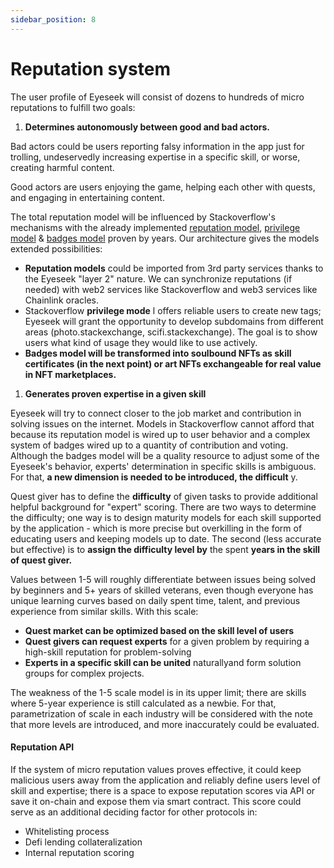 ```yaml
---
sidebar_position: 8
---
```


# Reputation system

The user profile of Eyeseek will consist of dozens to hundreds of micro reputations to fulfill two goals:

1. **Determines autonomously between good and bad actors.**

Bad actors could be users reporting falsy information in the app just for trolling, undeservedly increasing expertise in a specific skill, or worse, creating harmful content.

Good actors are users enjoying the game, helping each other with quests, and engaging in entertaining content.

The total reputation model will be influenced by Stackoverflow's mechanisms with the already implemented [reputation model](https://stackoverflow.com/help/whats-reputation), [privilege model](https://stackoverflow.com/help/privileges) & [badges model](https://stackoverflow.com/help/badges) proven by years. Our architecture gives the models extended possibilities:

- **Reputation models** could be imported from 3rd party services thanks to the Eyeseek "layer 2" nature. We can synchronize reputations (if needed) with web2 services like Stackoverflow and web3 services like Chainlink oracles.
- Stackoverflow **privilege mode** l offers reliable users to create new tags; Eyeseek will grant the opportunity to develop subdomains from different areas (photo.stackexchange, scifi.stackexchange). The goal is to show users what kind of usage they would like to use actively.
- **Badges model will be transformed into soulbound NFTs as skill certificates (in the next point) or art NFTs exchangeable for real value in NFT marketplaces.**

1. **Generates proven expertise in a given skill**

Eyeseek will try to connect closer to the job market and contribution in solving issues on the internet. Models in Stackoverflow cannot afford that because its reputation model is wired up to user behavior and a complex system of badges wired up to a quantity of contribution and voting. Although the badges model will be a quality resource to adjust some of the Eyeseek's behavior, experts' determination in specific skills is ambiguous. For that, **a new dimension is needed to be introduced, the difficult** y.

Quest giver has to define the **difficulty** of given tasks to provide additional helpful background for "expert" scoring. There are two ways to determine the difficulty; one way is to design maturity models for each skill supported by the application - which is more precise but overkilling in the form of educating users and keeping models up to date. The second (less accurate but effective) is to **assign the difficulty level by** the spent **years in the skill of quest giver.**

Values between 1-5 will roughly differentiate between issues being solved by beginners and 5+ years of skilled veterans, even though everyone has unique learning curves based on daily spent time, talent, and previous experience from similar skills. With this scale:

- **Quest market can be optimized based on the skill level of users**
- **Quest givers can request experts** for a given problem by requiring a high-skill reputation for problem-solving
- **Experts in a specific skill can be united** naturallyand form solution groups for complex projects.

The weakness of the 1-5 scale model is in its upper limit; there are skills where 5-year experience is still calculated as a newbie. For that, parametrization of scale in each industry will be considered with the note that more levels are introduced, and more inaccurately could be evaluated.

#### Reputation API

If the system of micro reputation values proves effective, it could keep malicious users away from the application and reliably define users level of skill and expertise; there is a space to expose reputation scores via API or save it on-chain and expose them via smart contract. This score could serve as an additional deciding factor for other protocols in:

- Whitelisting process
- Defi lending collateralization
- Internal reputation scoring